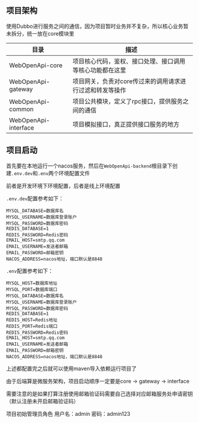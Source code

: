 ## 项目架构

使用Dubbo进行服务之间的通信，因为项目暂时业务并不复杂，所以核心业务暂未拆分，统一放在core模块里

| 目录                 | 描述                                                     |
| -------------------- | -------------------------------------------------------- |
| WebOpenApi-core      | 项目核心代码，鉴权、接口处理、接口调用等核心功能都在这里 |
| WebOpenApi-gateway   | 项目网关，负责对core传过来的调用请求进行过滤和转发等操作 |
| WebOpenApi-common    | 项目公共模块，定义了rpc接口，提供服务之间的通信          |
| WebOpenApi-interface | 项目模拟接口，真正提供接口服务的地方                     |



## 项目启动

首先要在本地运行一个nacos服务，然后在`WebOpenApi-backend`根目录下创建`.env.dev`和`.env`两个环境配置文件

前者是开发环境下环境配置，后者是线上环境配置

`.env.dev`配置参考如下：

```properties
MYSQL_DATABASE=数据库名
MYSQL_USERNAME=数据库登录账户
MYSQL_PASSWORD=数据库密码
REDIS_DATABASE=1
REDIS_PASSWORD=Redis密码
EMAIL_HOST=smtp.qq.com
EMAIL_USERNAME=发送者邮箱
EMAIL_PASSWORD=邮箱密钥
NACOS_ADDRESS=nacos地址，端口默认是8848
```

`.env`配置参考如下：

```properties
MYSQL_HOST=数据库地址
MYSQL_PORT=数据库端口
MYSQL_DATABASE=数据库名
MYSQL_USERNAME=数据库登录账户
MYSQL_PASSWORD=数据库密码
REDIS_DATABASE=1
REDIS_HOST=Redis地址
REDIS_PORT=Redis端口
REDIS_PASSWORD=Redis密码
EMAIL_HOST=smtp.qq.com
EMAIL_USERNAME=发送者邮箱
EMAIL_PASSWORD=邮箱密钥
NACOS_ADDRESS=nacos地址，端口默认是8848
```

上述都配置完之后就可以使用maven导入依赖运行项目了

由于后端算是微服务架构，项目启动顺序一定要是core -> gateway -> interface

需要注意的是如果打算注册使用邮箱验证码需要自己选择对应邮箱服务处申请密钥（默认注册未开启邮箱验证码）

项目初始管理员角色
用户名：admin
密码：admin123